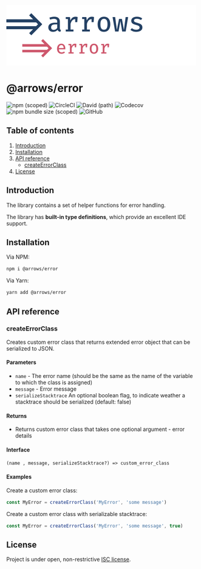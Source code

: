 ![arrows - error](https://raw.githubusercontent.com/caderek/arrows/master/assets/arrows-error.svg?sanitize=true)

# @arrows/error

![npm (scoped)](https://img.shields.io/npm/v/@arrows/error)
![CircleCI](https://img.shields.io/circleci/build/github/caderek/arrows)
![David (path)](https://img.shields.io/david/caderek/arrows?path=packages%2Ferror)
![Codecov](https://img.shields.io/codecov/c/github/caderek/arrows?token=c6adb715d638431786fefe69ca08ab00)
![npm bundle size (scoped)](https://img.shields.io/bundlephobia/minzip/@arrows/error)
![GitHub](https://img.shields.io/github/license/caderek/arrows)

## Table of contents

1. [Introduction](#introduction)
2. [Installation](#installation)
3. [API reference](#api-reference)
   - [createErrorClass](#createErrorClass)
4. [License](#license)

## Introduction

The library contains a set of helper functions for error handling.

The library has **built-in type definitions**, which provide an excellent IDE support.

## Installation

Via NPM:

```sh
npm i @arrows/error
```

Via Yarn:

```sh
yarn add @arrows/error
```

## API reference

### createErrorClass

Creates custom error class that returns extended error object that can be serialized to JSON.

#### Parameters

- `name` - The error name (should be the same as the name of the variable to which the class is assigned)
- `message` - Error message
- `serializeStacktrace` An optional boolean flag, to indicate weather a stacktrace should be serialized (default: false)

#### Returns

- Returns custom error class that takes one optional argument - error details

#### Interface

```
(name , message, serializeStacktrace?) => custom_error_class
```

#### Examples

Create a custom error class:

```javascript
const MyError = createErrorClass('MyError', 'some message')
```

Create a custom error class with serializable stacktrace:

```javascript
const MyError = createErrorClass('MyError', 'some message', true)
```

## License

Project is under open, non-restrictive [ISC license](LICENSE).
